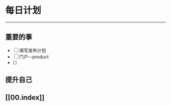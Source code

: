 
# 每日计划
---
## 重要的事

- [ ]  填写发布计划
- [ ]  门户--product
- [ ]  



## 提升自己

  



## [[00.index]]











